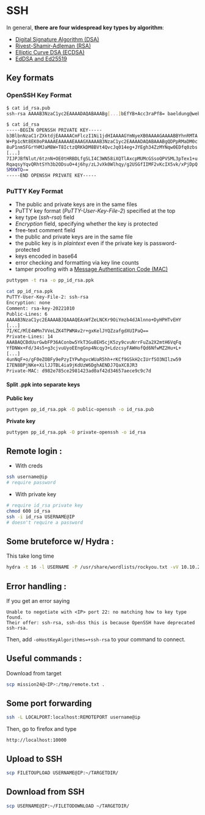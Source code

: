 # SSH

In general, **there are four widespread key types by algorithm**:

- [Digital Signature Algorithm (DSA)](https://www.openssl.org/docs/man1.0.2/man3/dsa.html)
- [Rivest-Shamir-Adleman (RSA)](https://www.baeldung.com/java-rsa)
- [Elliptic Curve DSA (ECDSA)](https://cryptobook.nakov.com/digital-signatures/ecdsa-sign-verify-messages)
- [EdDSA and Ed25519](https://cryptobook.nakov.com/digital-signatures/eddsa-and-ed25519)

## Key formats
### OpenSSH Key Format

```bash
$ cat id_rsa.pub
ssh-rsa AAAAB3NzaC1yc2EAAAADAQABAAABg[...]bEfYB+Acc3raPf8= baeldung@web
```

```bash
$ cat id_rsa
-----BEGIN OPENSSH PRIVATE KEY-----
b3BlbnNzaC1rZXktdjEAAAAACmFlczI1Ni1jdHIAAAAGYmNyeXB0AAAAGAAAABBYhnRMTA
W+Pp1cNt8EK0oPAAAAEAAAAAEAAAGXAAAAB3NzaC1yc2EAAAADAQABAAABgQDPpRMaDM0c
8uP1nm5FGrYHMJaM8W+T8IctzQRKkDM8BVt4QvcJq014eg+JYEgh34ZzMYNqw0EDfq0zbs
[...]
7IJPJBfNlut/6tznN+OE0tHRBDLfgSLI4C3WN58iXQTlAxcpMUMcGSsoQPVSML3pTex1+u
RqaqsyYqvQRhtSYh3b2ODsuO+4j6hy/zLJvXk0Wlhqy/g2USGfIIMF2vKcIX5vk/xPjDpQ
SMXWTQ==
-----END OPENSSH PRIVATE KEY-----
```
### PuTTY Key Format
- The public and private keys are in the same files
- PuTTY key format (_PuTTY-User-Key-File-2_) specified at the top
- key type (_ssh-rsa_) field
- _Encryption_ field, specifying whether the key is protected
- free-text comment field
- the public and private keys are in the same file
- the public key is in _plaintext_ even if the private key is password-protected
- keys encoded in base64
- error checking and formatting via key line counts
- tamper proofing with a [Message Authentication Code (MAC)](https://www.baeldung.com/cs/hash-vs-mac#hash-and-mac-main-differences)

```bash
puttygen -t rsa -o pp_id_rsa.ppk
```

```bash
cat pp_id_rsa.ppk
PuTTY-User-Key-File-2: ssh-rsa
Encryption: none
Comment: rsa-key-20221010
Public-Lines: 6
AAAAB3NzaC1yc2EAAAABJQAAAQEAsWfZeLNCKr9OiYmzb4dJAlnno+DyHPHTvEHY
[...]
7I/KC/MlE4WMn7VVeLZK4TPWMAv2r+gxKelJYQZzafgdXUIPaQ==
Private-Lines: 14
AAABAQCBdUurGwbFP36AConbw5YkT3Gu8EH5cjK5zy9cvuNrrFuZa2X2mtH6VqFq
YfDNWx+Fd/34s5+g3cjvuUyoEEngGnp4Ncqy3+LdzcsyFAWHofQd6NfwMZ2Hu+L+
[...]
4unNqF+o/gF0eZOBFy9ePzyIYPwhgvcWUaR5hh+rKCf9GSkH2cIUrfSO3NIlzw59
I7EN8BPjNKe+XilJJTBL4ia9jKdUzW6DghAENDJ7QaXC8JR3
Private-MAC: d982e785ce2981423ad0af42d34657aece9c9c7d
```

#### Split .ppk into separate keys
**Public key**
```bash
puttygen pp_id_rsa.ppk -O public-openssh -o id_rsa.pub
```

**Private key**
```bash
puttygen pp_id_rsa.ppk -O private-openssh -o id_rsa
```
## Remote login :
- With creds
```bash
ssh username@ip
# require password
```
- With private key
```bash
# require id_rsa private key
chmod 600 id_rsa
ssh -i id_rsa USERNAME@IP
# doesn't require a password
```

## Some bruteforce w/ Hydra :
This take long time  
```bash
hydra -t 16 -l USERNAME -P /usr/share/wordlists/rockyou.txt -vV 10.10.230.250 ssh
```


## Error handling :
If you get an error saying 
```
Unable to negotiate with <IP> port 22: no matching how to key type found. 
Their offer: ssh-rsa, ssh-dss this is because OpenSSH have deprecated ssh-rsa.
```  
Then, add `-oHostKeyAlgorithms=+ssh-rsa` to your command to connect.


## Useful commands :

Download from target
```bash
scp mission24@<IP>:/tmp/remote.txt .
```

## Some port forwarding

```bash
ssh -L LOCALPORT:localhost:REMOTEPORT username@ip
```
Then, go to firefox and type 
```
http://localhost:10000
```

## Upload to SSH
```bash
scp FILETOUPLOAD USERNAME@IP:~/TARGETDIR/
```
## Download from SSH
```bash
scp USERNAME@IP:~/FILETODOWNLOAD ~/TARGETDIR/
```
